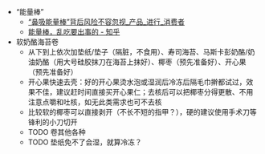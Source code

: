 - “能量棒”
	- [“鼻吸能量棒”背后风险不容忽视_产品_进行_消费者](https://www.sohu.com/a/753478630_121189956)
	- [能量棒，乱吃要出事的 - 知乎](https://zhuanlan.zhihu.com/p/20771316)
- 软奶酪海苔卷
	- 从下到上依次加垫纸/垫子（隔脏，不食用）、寿司海苔、马斯卡彭奶酪/奶油奶酪（用大号硅胶抹刀在海苔上抹好）、椰枣（预先准备好）、开心果（预先准备好）
	- 开心果快速去壳：好的开心果烫水泡或湿润后冷冻后隔毛巾擀都试过，效果不佳，建议赶时间直接买开心果仁；去核后可以把椰枣分得更散、不用注意点嚼和吐核，如无此类需求也可不去核
	- 比较软的椰枣可以直接剥开（不长不短的指甲？），硬的建议使用手术刀等锋利的小刀切开
	- TODO 卷其他各种
	- TODO 垫纸免不了会湿，就算冷冻？